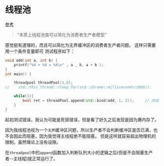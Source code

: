 # 线程池
[参考](https://gitee.com/ljunsang/tiny-http-server/blob/master/docs/mds/threadpool.md)
> “本质上线程池类可以简化为消费者生产者模型”

感觉挺有道理的，而且可以简化为无界缓冲区的消费者生产者问题。
这样只需要用一个条件变量即可
测试程序如下：
~~~cpp
void add(int a, int b) {
    printf("%d + %d = %d\n" , a , b, a + b );
}
int main() {

    threadpool threadPool(1,8);
//    std::this_thread::sleep_for(std::chrono::milliseconds(2000));

    while(1){
        bool ret = threadPool.append(std::bind(add, 1, 2)); 	// 向线程池中添加“任务”
    }
}
~~~
起初测试错误，我认为可能是死锁错误，但是看了好久之后发现是因为爆内存了。

因为我线程池视为一个`无界`缓冲区问题，所以生产者不会判断缓冲区是否已满，也不会因此而阻塞，因为我觉得主线程绝不能阻塞。
但是这样就容易超出物理机的限制，虽然理论上没有设限。

在`threadpool`中的`append`函数加入判断队列大小的逻辑之后(但是不会阻塞生产者--主线程)就正常运行了。